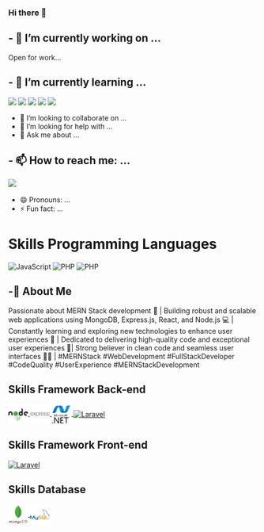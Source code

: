 ### Hi there 👋


## - 🔭 I’m currently working on ...
Open for work...
## - 🌱 I’m currently learning ...  


 <img src="https://img.shields.io/badge/Express%20js-000000?style=for-the-badge&logo=express&logoColor=white" />    
 <img src="https://img.shields.io/badge/firebase-ffca28?style=for-the-badge&logo=firebase&logoColor=black" />    
 <img src="https://img.shields.io/badge/JWT-000000?style=for-the-badge&logo=JSON%20web%20tokens&logoColor=white" />    
 <img src="https://img.shields.io/badge/Laravel-FF2D20?style=for-the-badge&logo=laravel&logoColor=white" />    
 <img src="https://img.shields.io/badge/next%20js-000000?style=for-the-badge&logo=nextdotjs&logoColor=white" />    


- 👯 I’m looking to collaborate on ...
- 🤔 I’m looking for help with ...
- 💬 Ask me about ...
## - 📫 How to reach me: ...
 <img src="https://img.shields.io/badge/Gmail-D14836?style=for-the-badge&logo=gmail&logoColor=white" />    

- 😄 Pronouns: ...
- ⚡ Fun fact: ...

# Skills Programming Languages


<img align="center" src="https://img.shields.io/badge/JavaScript-323330?style=for-the-badge&logo=javascript&logoColor=F7DF1E)" alt="JavaScript" height="40" width="40" />


<img align="center" src="https://img.shields.io/badge/PHP-777BB4?style=for-the-badge&logo=php&logoColor=white" alt="PHP" height="40" width="40" />


<img align="center" src="https://img.shields.io/badge/C%23-239120?style=for-the-badge&logo=csharp&logoColor=white" alt="PHP" height="40" width="40" />




## -🚀 About Me 
Passionate about MERN Stack development 🚀 | Building robust and scalable web applications using
MongoDB,
Express.js,
React, 
and 
Node.js 💻
 | Constantly learning and exploring new technologies to enhance user experiences 🌟 | Dedicated to delivering high-quality code and exceptional user experiences 💯| Strong believer in clean code and seamless user interfaces 👨‍💻 |
  #MERNStack #WebDevelopment #FullStackDeveloper #CodeQuality #UserExperience  #MERNStackDevelopment 

## Skills Framework Back-end
<a href="https://nodejs.org" target="blank">
<img align="center" src="https://raw.githubusercontent.com/devicons/devicon/master/icons/nodejs/nodejs-original-wordmark.svg" alt="Node.js" height="40" width="40" />
</a>
<a href="https://expressjs.com" target="blank">
<img align="center" src="https://raw.githubusercontent.com/devicons/devicon/master/icons/express/express-original-wordmark.svg" alt="Express" height="40" width="40" />
</a>
<a href="https://dotnet.microsoft.com/" target="blank">
<img align="center" src="https://raw.githubusercontent.com/devicons/devicon/master/icons/dot-net/dot-net-original-wordmark.svg" alt="Dotnet" height="40" width="40" />
</a>
<a href="https://laravel.com/" target="blank">
<img align="center" src="https://img.shields.io/badge/Laravel-FF2D20?style=for-the-badge&logo=laravel&logoColor=white" alt="Laravel" height="40" width="40" />
</a>

## Skills Framework Front-end

<a href="https://laravel.com/" target="blank">
<img align="center" src="https://img.shields.io/badge/React-20232A?style=for-the-badge&logo=react&logoColor=61DAFB
" alt="Laravel" height="40" width="40" />
</a>


##  Skills Database

<a href="https://www.mongodb.com/" target="blank">
<img align="center" src="https://raw.githubusercontent.com/devicons/devicon/master/icons/mongodb/mongodb-original-wordmark.svg" alt="MongoDB" height="40" width="40" />
</a>
<a href="https://www.mysql.com/" target="blank">
<img align="center" src="https://raw.githubusercontent.com/devicons/devicon/master/icons/mysql/mysql-original-wordmark.svg" alt="MySQL" height="40" width="40" />
</a>

